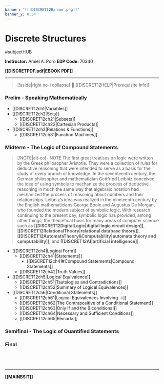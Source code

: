 ```yaml
---
banner: "![[DISCRET12Banner.png]]"
banner_y: 0.54
---
```

# Discrete Structures
#subjectHUB 

**Instructor:** Amiel A. Poro
**EDP Code:** 70340

**[[DISCRETPDF.pdf|EBOOK PDF]]**

---
>[!aside|right no-i collapse]
> 🔸 [[DISCRET12HELP|Prerequisite Info]]
### Prelim - **Speaking Mathematically**
- [[DISCRET12ch1|Variables]]
- [[DISCRET12ch2|Sets]]
	- [[DISCRET12ch21|Subsets]]
	- [[DISCRET12ch22|Cartesian Products]]
- [[DISCRET12ch3|Relations & Functions]]
	- [[DISCRET12ch31|Function Machines]]

### Midterm - The Logic of Compound Statements
>[!NOTE|alt-co]- NOTE
> The first great treatises on logic were written by the Greek philosopher Aristotle. They were a collection of rules for deductive reasoning that were intended to serve as a basis for the study of every branch of knowledge. In the seventeenth century, the German philosopher and mathematician Gottfried Leibniz conceived the idea of using symbols to mechanize the process of deductive reasoning in much the same way that algebraic notation had mechanized the process of reasoning about numbers and their relationships. Leibniz’s idea was realized in the nineteenth century by the English mathematicians George Boole and Augustus De Morgan, who founded the modern subject of symbolic logic. With research continuing to the present day, symbolic logic has provided, among other things, the theoretical basis for many areas of computer science such as **[[DISCRET12DigitalLogic|digital logic circuit design]]**, **[[DISCRET12RelationalTheory|relational database theory]]**, **[[DISCRET12AutomataTheory&Computability|automata theory and computability]]**, and **[[DISCRET12AI|artificial intelligence]]**.

- [[DISCRET12ch4|Logical Form]]
	- [[DISCRET12ch41|Statements]]
		- [[DISCRET12ch41#Compound Statements|Compound Statements]]
	- [[DISCRET12ch42|Truth Values]]
- [[DISCRET12ch5|Logical Equivalence]]
	- [[DISCRET12ch51|Tautologies and Contradictions]]
	- [[DISCRET12ch52|Summary of Logical Equivalences]]
- [[DISCRET12ch6|Conditional Statements]]
	- [[DISCRET12ch61|Logical Equivalences Involving →]]
	- [[DISCRET12ch62|The Contrapositive of a Conditional Statement]]
	- [[DISCRET12ch63|Only If and the Biconditional]]
	- [[DISCRET12ch64|Necessary and Sufficient Conditions]]
	- [[DISCRET12ch65|Remarks]]

### Semifinal - The Logic of Quantified Statements

### Final

<br>

# 
---
**[[MAINBSIT]]**